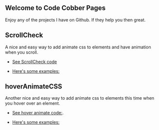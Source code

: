 ## Welcome to Code Cobber Pages



Enjoy any of the projects I have on Github. If they help you then great.

## ScrollCheck

A nice and easy way to add animate css to elements and have animation when you scroll. 


* [See ScrollCheck code](https://github.com/codecobber/scrollCheck)

* [Here's some examples:](https://codecobber.github.io/scrollcheck.html)

## hoverAnimateCSS

Another nice and easy way to add animate css to elements this time when you hover over an element.


* [See hover animate code:](https://github.com/codecobber/hoverAnimateCSS).

* [Here's some examples:](https://codecobber.github.io/hoverAnimate.html)


